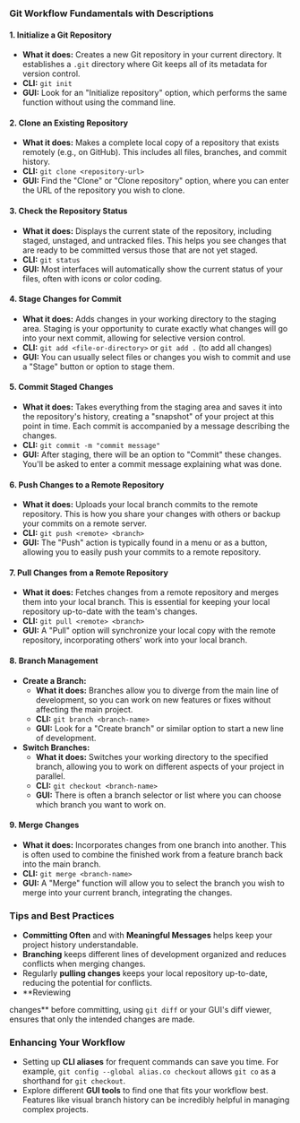 ### Git Workflow Fundamentals with Descriptions

#### 1. **Initialize a Git Repository**
   - **What it does:** Creates a new Git repository in your current directory. It establishes a `.git` directory where Git keeps all of its metadata for version control.
   - **CLI:** `git init`
   - **GUI:** Look for an "Initialize repository" option, which performs the same function without using the command line.

#### 2. **Clone an Existing Repository**
   - **What it does:** Makes a complete local copy of a repository that exists remotely (e.g., on GitHub). This includes all files, branches, and commit history.
   - **CLI:** `git clone <repository-url>`
   - **GUI:** Find the "Clone" or "Clone repository" option, where you can enter the URL of the repository you wish to clone.

#### 3. **Check the Repository Status**
   - **What it does:** Displays the current state of the repository, including staged, unstaged, and untracked files. This helps you see changes that are ready to be committed versus those that are not yet staged.
   - **CLI:** `git status`
   - **GUI:** Most interfaces will automatically show the current status of your files, often with icons or color coding.

#### 4. **Stage Changes for Commit**
   - **What it does:** Adds changes in your working directory to the staging area. Staging is your opportunity to curate exactly what changes will go into your next commit, allowing for selective version control.
   - **CLI:** `git add <file-or-directory>` or `git add .` (to add all changes)
   - **GUI:** You can usually select files or changes you wish to commit and use a "Stage" button or option to stage them.

#### 5. **Commit Staged Changes**
   - **What it does:** Takes everything from the staging area and saves it into the repository's history, creating a "snapshot" of your project at this point in time. Each commit is accompanied by a message describing the changes.
   - **CLI:** `git commit -m "commit message"`
   - **GUI:** After staging, there will be an option to "Commit" these changes. You'll be asked to enter a commit message explaining what was done.

#### 6. **Push Changes to a Remote Repository**
   - **What it does:** Uploads your local branch commits to the remote repository. This is how you share your changes with others or backup your commits on a remote server.
   - **CLI:** `git push <remote> <branch>`
   - **GUI:** The "Push" action is typically found in a menu or as a button, allowing you to easily push your commits to a remote repository.

#### 7. **Pull Changes from a Remote Repository**
   - **What it does:** Fetches changes from a remote repository and merges them into your local branch. This is essential for keeping your local repository up-to-date with the team's changes.
   - **CLI:** `git pull <remote> <branch>`
   - **GUI:** A "Pull" option will synchronize your local copy with the remote repository, incorporating others' work into your local branch.

#### 8. **Branch Management**
   - **Create a Branch:**
     - **What it does:** Branches allow you to diverge from the main line of development, so you can work on new features or fixes without affecting the main project.
     - **CLI:** `git branch <branch-name>`
     - **GUI:** Look for a "Create branch" or similar option to start a new line of development.
   - **Switch Branches:**
     - **What it does:** Switches your working directory to the specified branch, allowing you to work on different aspects of your project in parallel.
     - **CLI:** `git checkout <branch-name>`
     - **GUI:** There is often a branch selector or list where you can choose which branch you want to work on.

#### 9. **Merge Changes**
   - **What it does:** Incorporates changes from one branch into another. This is often used to combine the finished work from a feature branch back into the main branch.
   - **CLI:** `git merge <branch-name>`
   - **GUI:** A "Merge" function will allow you to select the branch you wish to merge into your current branch, integrating the changes.

### Tips and Best Practices
- **Committing Often** and with **Meaningful Messages** helps keep your project history understandable. 
- **Branching** keeps different lines of development organized and reduces conflicts when merging changes.
- Regularly **pulling changes** keeps your local repository up-to-date, reducing the potential for conflicts.
- **Reviewing

 changes** before committing, using `git diff` or your GUI's diff viewer, ensures that only the intended changes are made.

### Enhancing Your Workflow
- Setting up **CLI aliases** for frequent commands can save you time. For example, `git config --global alias.co checkout` allows `git co` as a shorthand for `git checkout`.
- Explore different **GUI tools** to find one that fits your workflow best. Features like visual branch history can be incredibly helpful in managing complex projects.
